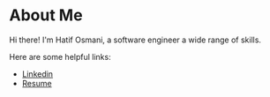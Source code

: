 # About Me

Hi there! I'm Hatif Osmani, a software engineer a wide range of skills.

Here are some helpful links:

- [Linkedin](<[https://ai.google/](https://linkedin.com/in/hatif-osmani-274150261)>)
- [Resume](<[https://www.google.com/](https://drive.google.com/file/d/1fywHy2_PFahfX4YRHw3l-UdzfoEpICof/view?usp=sharing)>)
